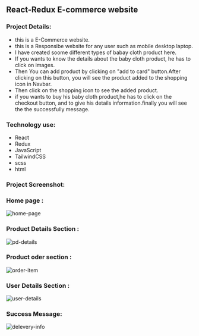 ## React-Redux E-commerce website

### Project Details:
* this is a E-Commerce website.
* this is a Responsibe website for any user such as mobile desktop laptop.
* I have created soome different types of babay cloth product here.
* If you wants to know the details about the baby cloth product, he has to click on images.
* Then You can add product by clicking on "add to card" button.After clicking on this button, you will see the product added to the shopping icon in Navbar.
* Then click on the shopping icon to see the added product.
* if you wants to buy his baby cloth product,he has to click on the checkout button, and to give his details information.finally you will see the the successfully message.

### Technology use:

* React
* Redux
* JavaScript
* TailwindCSS
* scss
* html

### Project Screenshot:

### Home page :

![home-page](https://user-images.githubusercontent.com/67516342/126743138-f4bd2fa0-8088-4d28-aab0-edef31bf044b.png)


### Product Details Section :

![pd-details](https://user-images.githubusercontent.com/67516342/126740957-b235aa1f-9545-482f-898b-85b6ccadd40d.png)

### Product oder section : 

![order-item](https://user-images.githubusercontent.com/67516342/126741095-f727f4e8-f6b1-4cac-9433-60eca4b7a429.png)

### User Details Section :

![user-details](https://user-images.githubusercontent.com/67516342/126741957-84b78b5f-4f8c-4c76-b0bf-21a141ff7637.png)

### Success Message:

![delevery-info](https://user-images.githubusercontent.com/67516342/126742086-b8e86836-e226-4435-a3d1-d2128d178620.png)





